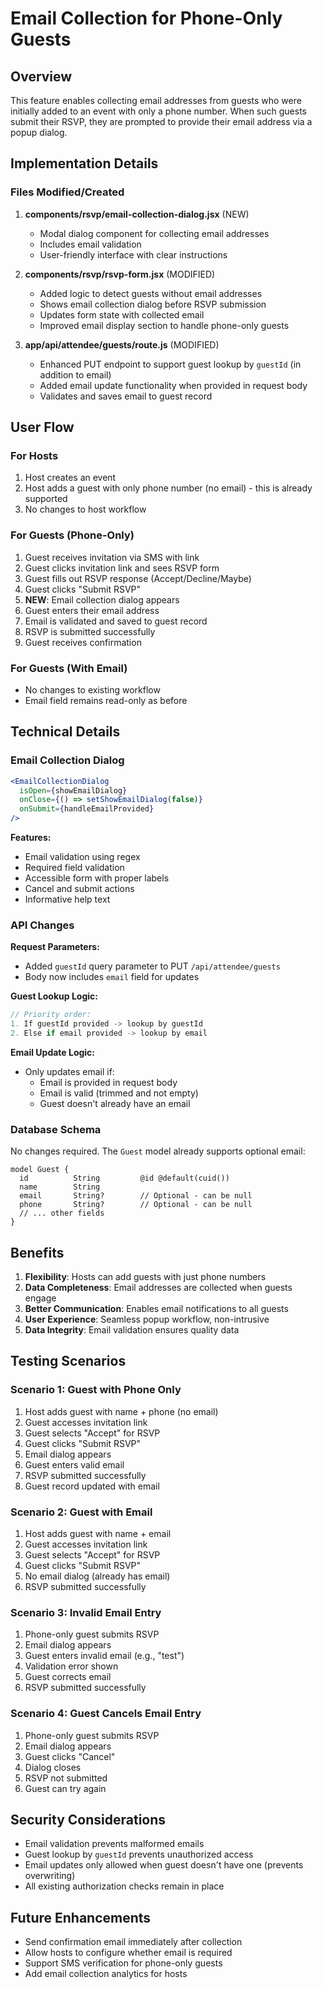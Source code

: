 # Email Collection for Phone-Only Guests

## Overview
This feature enables collecting email addresses from guests who were initially added to an event with only a phone number. When such guests submit their RSVP, they are prompted to provide their email address via a popup dialog.

## Implementation Details

### Files Modified/Created

1. **components/rsvp/email-collection-dialog.jsx** (NEW)
   - Modal dialog component for collecting email addresses
   - Includes email validation
   - User-friendly interface with clear instructions

2. **components/rsvp/rsvp-form.jsx** (MODIFIED)
   - Added logic to detect guests without email addresses
   - Shows email collection dialog before RSVP submission
   - Updates form state with collected email
   - Improved email display section to handle phone-only guests

3. **app/api/attendee/guests/route.js** (MODIFIED)
   - Enhanced PUT endpoint to support guest lookup by `guestId` (in addition to email)
   - Added email update functionality when provided in request body
   - Validates and saves email to guest record

## User Flow

### For Hosts
1. Host creates an event
2. Host adds a guest with only phone number (no email) - this is already supported
3. No changes to host workflow

### For Guests (Phone-Only)
1. Guest receives invitation via SMS with link
2. Guest clicks invitation link and sees RSVP form
3. Guest fills out RSVP response (Accept/Decline/Maybe)
4. Guest clicks "Submit RSVP"
5. **NEW**: Email collection dialog appears
6. Guest enters their email address
7. Email is validated and saved to guest record
8. RSVP is submitted successfully
9. Guest receives confirmation

### For Guests (With Email)
- No changes to existing workflow
- Email field remains read-only as before

## Technical Details

### Email Collection Dialog
```jsx
<EmailCollectionDialog
  isOpen={showEmailDialog}
  onClose={() => setShowEmailDialog(false)}
  onSubmit={handleEmailProvided}
/>
```

**Features:**
- Email validation using regex
- Required field validation
- Accessible form with proper labels
- Cancel and submit actions
- Informative help text

### API Changes

**Request Parameters:**
- Added `guestId` query parameter to PUT `/api/attendee/guests`
- Body now includes `email` field for updates

**Guest Lookup Logic:**
```javascript
// Priority order:
1. If guestId provided -> lookup by guestId
2. Else if email provided -> lookup by email
```

**Email Update Logic:**
- Only updates email if:
  - Email is provided in request body
  - Email is valid (trimmed and not empty)
  - Guest doesn't already have an email

### Database Schema
No changes required. The `Guest` model already supports optional email:
```prisma
model Guest {
  id          String         @id @default(cuid())
  name        String
  email       String?        // Optional - can be null
  phone       String?        // Optional - can be null
  // ... other fields
}
```

## Benefits

1. **Flexibility**: Hosts can add guests with just phone numbers
2. **Data Completeness**: Email addresses are collected when guests engage
3. **Better Communication**: Enables email notifications to all guests
4. **User Experience**: Seamless popup workflow, non-intrusive
5. **Data Integrity**: Email validation ensures quality data

## Testing Scenarios

### Scenario 1: Guest with Phone Only
1. Host adds guest with name + phone (no email)
2. Guest accesses invitation link
3. Guest selects "Accept" for RSVP
4. Guest clicks "Submit RSVP"
5. Email dialog appears
6. Guest enters valid email
7. RSVP submitted successfully
8. Guest record updated with email

### Scenario 2: Guest with Email
1. Host adds guest with name + email
2. Guest accesses invitation link
3. Guest selects "Accept" for RSVP
4. Guest clicks "Submit RSVP"
5. No email dialog (already has email)
6. RSVP submitted successfully

### Scenario 3: Invalid Email Entry
1. Phone-only guest submits RSVP
2. Email dialog appears
3. Guest enters invalid email (e.g., "test")
4. Validation error shown
5. Guest corrects email
6. RSVP submitted successfully

### Scenario 4: Guest Cancels Email Entry
1. Phone-only guest submits RSVP
2. Email dialog appears
3. Guest clicks "Cancel"
4. Dialog closes
5. RSVP not submitted
6. Guest can try again

## Security Considerations

- Email validation prevents malformed emails
- Guest lookup by `guestId` prevents unauthorized access
- Email updates only allowed when guest doesn't have one (prevents overwriting)
- All existing authorization checks remain in place

## Future Enhancements

- Send confirmation email immediately after collection
- Allow hosts to configure whether email is required
- Support SMS verification for phone-only guests
- Add email collection analytics for hosts

